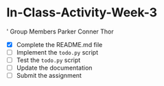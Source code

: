 # In-Class-Activity-Week-3

' Group Members Parker Conner Thor
- [x] Complete the README.md file
- [ ] Implement the `todo.py` script
- [ ] Test the `todo.py` script
- [ ] Update the documentation
- [ ] Submit the assignment